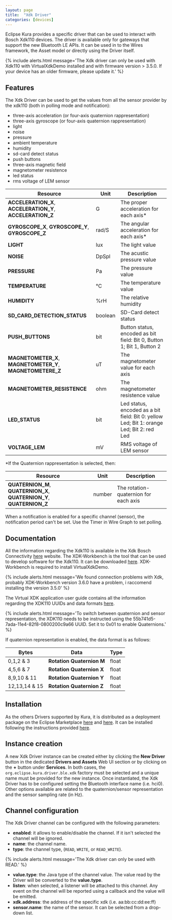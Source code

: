 ```yaml
---
layout: page
title:  "Xdk Driver"
categories: [devices]
---
```


Eclipse Kura provides a specific driver that can be used to interact with Bosch Xdk110 devices. The driver is available only for gateways that support the new Bluetooth LE APIs. 
It can be used in to the Wires framework, the Asset model or directly using the Driver itself.

{% include alerts.html message='The Xdk driver can only be used with Xdk110 with VirtualXdkDemo installed and with firmware version > 3.5.0. If your device has an older firmware, please update it.' %}

## Features

The Xdk Driver can be used to get the values from all the sensor provider by the xdk110 (both in polling mode and notification):
- three-axis acceleration (or four-axis quaternion rappresentation) 
- three-axis gyroscope (or four-axis quaternion rappresentation)
- light
- noise
- pressure
- ambient temperature
- humidity
- sd-card detect status
- push buttons
- three-axis magnetic field
- magnetometer resistence
- led status
- rms voltage of LEM sensor

| Resource | Unit | Description |
|----------|------|-------------|
| **ACCELERATION_X**, **ACCELERATION_Y**, **ACCELERATION_Z** | G | The proper acceleration for each axis* |
| **GYROSCOPE_X**, **GYROSCOPE_Y**, **GYROSCOPE_Z** | rad/S | The angular acceleration for each axis* |
| **LIGHT** | lux | The light value |
| **NOISE** | DpSpl | The acustic pressure value |
| **PRESSURE** | Pa | The pressure value |
| **TEMPERATURE** | °C | The temperature value |
| **HUMIDITY** | %rH | The relative humidity |
| **SD_CARD_DETECTION_STATUS** | boolean | SD-Card detect status |
| **PUSH_BUTTONS** | bit | Button status, encoded as bit field: Bit 0, Button 1; Bit 1, Button 2 |
| **MAGNETOMETER_X**, **MAGNETOMETER_Y**, **MAGNETOMETERE_Z** | uT | The magnetometer value for each axis |
| **MAGNETOMETER_RESISTENCE** | ohm | The magnetometer resistence value |
| **LED_STATUS** | bit | Led status, encoded as a bit field: Bit 0: yellow Led; Bit 1: orange Led; Bit 2: red Led|
| **VOLTAGE_LEM** | mV | RMS voltage of LEM sensor |

*If the Quaternion rappresentation is selected, then:

| Resource | Unit | Description |
|----------|------|-------------|
|**QUATERNION_M**, **QUATERNION_X**, **QUATERNION_Y**, **QUATERNION_Z** | number | The rotation-quaternion for each axis |


When a notification is enabled for a specific channel (sensor), the notification period can't be set. Use the Timer in Wire Graph to set polling.

## Documentation

All the information regarding the Xdk110 is available in the Xdk Bosch Connectivity [here](https://xdk.bosch-connectivity.com/home) website.
The XDK-Workbench is the tool that can be used to develop software for the Xdk110. It can be downloaded [here](https://xdk.bosch-connectivity.com/it/software-downloads). XDK-Workbench is required to install VirtualXdkDemo.

{% include alerts.html message='We found connection problems with Xdk, probably XDK-Workbench version 3.6.0 have a problem, i raccomend installing the version 3.5.0' %}

The Virtual XDK application user guide contains all the information regarding the XDK110 UUIDs and data formats [here](http://xdk.bosch-connectivity.com/xdk_docs/html/_x_d_k__v_i_r_t_u_a_l__x_d_k__a_p_p__u_s_e_r__g_u_i_d_e.html). 

{% include alerts.html message='To switch between quaternion and sensor representation, the XDK110 needs to be instructed using the 55b741d5-7ada-11e4-82f8-0800200c9a66 UUID. Set it to 0x01 to enable Quaternions.' %}

If quaternion representation is enabled, the data format is as follows:

Bytes | Data | Type
---------|---------- |----------
0,1,2 & 3|**Rotation Quaternion M**|float
4,5,6 & 7|**Rotation Quaternion X**|float
8,9,10 & 11|**Rotation Quaternion Y**|float
12,13,14 & 15|**Rotation Quaternion Z**|float
 
 
## Installation

As the others Drivers supported by Kura, it is distributed as a deployment package on the Eclipse Marketplace [here](https://marketplace.eclipse.org) and [here](https://marketplace.eclipse.org). It can be installed following the instructions provided [here](../admin/application-management.html#section-eclipse-kura-marketplace).

## Instance creation

A new Xdk Driver instance can be created either by clicking the **New Driver** button in the dedicated **Drivers and Assets** Web UI section or by clicking on the **+** button under **Services**. In both cases, the `org.eclipse.kura.driver.ble.xdk` factory must be selected and a unique name must be provided for the new instance. 
Once instantiated, the Xdk Driver has to be configured setting the Bluetooth interface name (i.e. hci0). Other options available are related to the quaternion/sensor representation and the sensor sampling rate (in Hz). 

## Channel configuration

The Xdk Driver channel can be configured with the following parameters:

- **enabled**: it allows to enable/disable the channel. If it isn't selected the channel will be ignored.
- **name**: the channel name.
- **type**: the channel type, (`READ`, `WRITE`, or `READ_WRITE`).

{% include alerts.html message='The Xdk driver can only be used with READ.' %}

- **value.type**: the Java type of the channel value. The value read by the Driver will be converted to the **value.type**.
- **listen**: when selected, a listener will be attached to this channel. Any event on the channel will be reported using a callback and the value will be emitted.
- **xdk.address**: the address of the specific xdk (i.e. aa:bb:cc:dd:ee:ff)
- **sensor.name**: the name of the sensor. It can be selected from a drop-down list.

